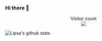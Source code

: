 ### Hi there 👋

<p align="center">  
  Visitor count<br>
  <img src="https://profile-counter.glitch.me/lipsalin99/count.svg/" />
</p>

![Lipsa's github stats](https://github-readme-stats.vercel.app/api?username=Lipsalin99&show_icons=true&hide=[%22issues%22])



<!--
**Lipsalin99/Lipsalin99** is a ✨ _special_ ✨ repository because its `README.md` (this file) appears on your GitHub profile.

Here are some ideas to get you started:

- 🔭 I’m currently working on ...
- 🌱 I’m currently learning ...
- 👯 I’m looking to collaborate on ...
- 🤔 I’m looking for help with ...
- 💬 Ask me about ...
- 📫 How to reach me: ...
- 😄 Pronouns: ...
- ⚡ Fun fact: ...
-->
